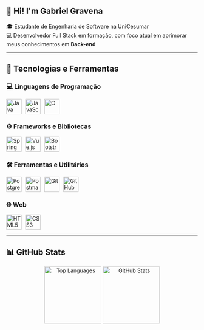 ## 👋 Hi! I'm Gabriel Gravena

🎓 Estudante de Engenharia de Software na UniCesumar  
💻 Desenvolvedor Full Stack em formação, com foco atual em aprimorar meus conhecimentos em **Back-end** 

---

## 🧠 Tecnologias e Ferramentas

### 💻 Linguagens de Programação
<div style="display: flex; gap: 10px;">
  <img src="https://cdn.jsdelivr.net/gh/devicons/devicon@latest/icons/java/java-original.svg" title="Java" alt="Java" width="40px"/>
  <img src="https://cdn.jsdelivr.net/gh/devicons/devicon@latest/icons/javascript/javascript-original.svg" title="JavaScript" alt="JavaScript" width="40px"/>
  <img src="https://cdn.jsdelivr.net/gh/devicons/devicon@latest/icons/c/c-original.svg" title="C" alt="C" width="40px"/>
</div>

### ⚙️ Frameworks e Bibliotecas
<div style="display: flex; gap: 10px;">
  <img src="https://cdn.jsdelivr.net/gh/devicons/devicon@latest/icons/spring/spring-original.svg" title="Spring Boot" alt="Spring Boot" width="40px"/>
  <img src="https://cdn.jsdelivr.net/gh/devicons/devicon@latest/icons/vuejs/vuejs-original.svg" title="Vue.js" alt="Vue.js" width="40px"/>
  <img src="https://cdn.jsdelivr.net/gh/devicons/devicon@latest/icons/bootstrap/bootstrap-original.svg" title="Bootstrap" alt="Bootstrap" width="40px"/>
</div>

### 🛠️ Ferramentas e Utilitários
<div style="display: flex; gap: 10px;">
  <img src="https://cdn.jsdelivr.net/gh/devicons/devicon@latest/icons/postgresql/postgresql-original.svg" title="PostgreSQL" alt="PostgreSQL" width="40px"/>
  <img src="https://cdn.jsdelivr.net/gh/devicons/devicon@latest/icons/postman/postman-original.svg" title="Postman" alt="Postman" width="40px"/>
  <img src="https://cdn.jsdelivr.net/gh/devicons/devicon@latest/icons/git/git-original.svg" title="Git" alt="Git" width="40px"/>
  <img src="https://cdn.jsdelivr.net/gh/devicons/devicon@latest/icons/github/github-original.svg" title="GitHub" alt="GitHub" width="40px"/>
</div>

### 🌐 Web
<div style="display: flex; gap: 10px;">
  <img src="https://cdn.jsdelivr.net/gh/devicons/devicon@latest/icons/html5/html5-original.svg" title="HTML5" alt="HTML5" width="40px"/>
  <img src="https://cdn.jsdelivr.net/gh/devicons/devicon@latest/icons/css3/css3-original.svg" title="CSS3" alt="CSS3" width="40px"/>
</div>

---

## 📊 GitHub Stats

<div align="center">
  <img src="https://github-readme-stats.vercel.app/api/top-langs/?username=Gabriel-Gravena&layout=compact&langs_count=10&title_color=ff6347&text_color=ffffff&bg_color=2e2e2e" alt="Top Languages" height="150"/>
  <img src="https://github-readme-stats.vercel.app/api?username=Gabriel-Gravena&show_icons=true&theme=tokyonight&hide=stars&rank_icon=github" alt="GitHub Stats" height="150"/>
</div>
